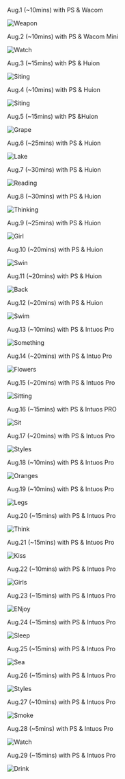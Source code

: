 Aug.1 (~10mins) with PS & Wacom

![Weapon](1.jpg)

Aug.2 (~10mins) with PS & Wacom Mini

![Watch](2.jpg)

Aug.3 (~15mins) with PS & Huion

![Siting](3.jpg)

Aug.4 (~10mins) with PS & Huion

![Siting](4.jpg)

Aug.5 (~15mins) with PS &Huion

![Grape](5.jpg)

Aug.6 (~25mins) with PS & Huion

![Lake](6.jpg)

Aug.7 (~30mins) with PS & Huion

![Reading](7.jpg)

Aug.8 (~30mins) with PS & Huion

![Thinking](8.jpg)

Aug.9 (~25mins) with PS & Huion

![Girl](9.jpg)

Aug.10 (~20mins) with PS & Huion

![Swin](10.jpg)

Aug.11 (~20mins) with PS & Huion

![Back](11.jpg)

Aug.12 (~20mins) with PS & Huion

![Swim](12.jpg)

Aug.13 (~10mins) with PS & Intuos Pro

![Something](13.jpg)

Aug.14 (~20mins) with PS & Intuo Pro

![Flowers](14.jpg)

Aug.15 (~20mins) with PS & Intuos Pro

![Sitting](15.jpg)

Aug.16 (~15mins) with PS & Intuos PRO

![Sit](16.jpg)

Aug.17 (~20mins) with PS & Intuos Pro

![Styles](17.jpg)

Aug.18 (~10mins) with PS & Intuos Pro

![Oranges](18.jpg)

Aug.19 (~10mins) with PS & Intuos Pro

![Legs](19.jpg)

Aug.20 (~15mins) with PS & Intuos Pro

![Think](20.jpg)

Aug.21 (~15mins) with PS & Intuos Pro

![Kiss](21.jpg)

Aug.22 (~10mins) with PS & Intuos Pro

![Girls](22.jpg)

Aug.23 (~15mins) with PS & Intuos Pro

![ENjoy](23.jpg)

Aug.24 (~15mins) with PS & Intuos Pro

![Sleep](24.jpg)

Aug.25 (~15mins) with PS & Intuos Pro

![Sea](25.jpg)

Aug.26 (~15mins) with PS & Intuos Pro

![Styles](26.jpg)

Aug.27 (~10mins) with PS & Intuos Pro

![Smoke](27.jpg)

Aug.28 (~5mins) with PS & Intuos Pro

![Watch](28.jpg)

Aug.29 (~15mins) with PS & Intuos Pro

![Drink](29.jpg)

